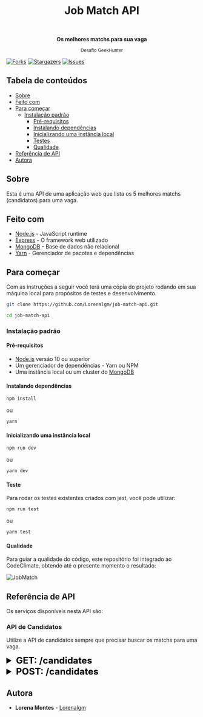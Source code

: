 
<div align="center">
  <h1>Job Match API</h1>
  <br>
  <p><b>Os melhores matchs para sua vaga</b></p>
  <sub>Desafio GeekHunter</sub>
  <br>
</div>

[![Forks][forks-shield]][forks-url]
[![Stargazers][stars-shield]][stars-url]
[![Issues][issues-shield]][issues-url]

## Tabela de conteúdos

- [Sobre](#sobre)
- [Feito com](#feito-com)
- [Para começar](#para-começar)
  - [Instalação padrão](#instalação-padrão)
    - [Pré-requisitos](#pré-requisitos)
    - [Instalando dependências](#instalando-dependências)
    - [Inicializando uma instância local](#inicializando-uma-instância-local)
    - [Testes](#testes)
    - [Qualidade](#qualidade)
- [Referência de API](#referência-de-api)
- [Autora](#autora)

## Sobre

Esta é uma API de uma aplicação web que lista os 5 melhores matchs (candidatos) para uma vaga.



## Feito com

- [Node.js](https://nodejs.org/pt-br/) - JavaScript runtime
- [Express](https://expressjs.com/pt-br/) - O framework web utilizado
- [MongoDB](https://www.mongodb.com/) - Base de dados não relacional
- [Yarn](https://yarnpkg.com/) - Gerenciador de pacotes e dependências

## Para começar

Com as instruções a seguir você terá uma cópia do projeto rodando em sua máquina local para propósitos de testes e desenvolvimento.

```bash
git clone https://github.com/Lorenalgm/job-match-api.git

cd job-match-api
```

### Instalação padrão

#### Pré-requisitos

- [Node.js](https://nodejs.org/pt-br/) versão 10 ou superior
- Um gerenciador de dependências - Yarn ou NPM
- Uma instância local ou um cluster do [MongoDB](https://www.mongodb.com/)

#### Instalando dependências

```bash
npm install
```

ou

```bash
yarn
```

#### Inicializando uma instância local

```bash
npm run dev
```

ou

```bash
yarn dev
```

#### Teste

Para rodar os testes existentes criados com jest, você pode utilizar:
```bash
npm run test
```

ou

```bash
yarn test
```

#### Qualidade

Para guiar a qualidade do código, este repositório foi integrado ao CodeClimate, obtendo até o presente momento o resultado:

<img src="https://i.imgur.com/r06rY8R.png" alt="JobMatch">


## Referência de API

Os serviços disponíveis nesta API são:

### API de Candidatos

Utilize a API de candidatos sempre que precisar buscar os matchs para uma vaga.


<details>
<summary style="font-size:24px;color:black"><b>GET: /candidates</b></summary>

#### Função

Listar todos os candidatos;

#### Requisição
| Campo | Descrição | Tipo de dado | Obrigatório |
|-----------|-----------|-------------------|--------------|------------|
| `city` | Cidade | `String` | Sim |
| `experience` | Experiência | `String` | Sim |
| `technologies` | Tecnologias | `Array` | Sim |

**URL de Requisição**

> https://job-match-api.herokuapp.com/candidates

Retorna um Array dos objetos de candidatos.

#### Exemplo de resposta

```
[
 {
    "id": 105599,
    "city": "Fortaleza - CE",
    "experience": "0-1 years",
    "technologies": [
      {
        "name": "Kotlin",
        "is_main_tech": true
      },
      {
        "name": "Java",
        "is_main_tech": false
      },
      {
        "name": "Java (Android)",
        "is_main_tech": false
      },
      {
        "name": "Python",
        "is_main_tech": false
      },
      {
        "name": "Flask",
        "is_main_tech": false
      },
      {
        "name": "Django",
        "is_main_tech": false
      },
      {
        "name": "Flutter",
        "is_main_tech": true
      }
    ]
  },
  {...},
  {...}
]
```

</details>

<details>
<summary style="font-size:24px;color:black"><b>POST: /candidates</b></summary>

#### Função

Criar um novo candidato;

#### Requisição
**Body**
```
{
	"city": "Fortaleza - CE",
    "experience": "0-1 years",
    "technologies": [
      {
        "name": "React",
        "is_main_tech": true
      }
    ]
}
```
**URL de Requisição**

> https://job-match-api.herokuapp.com/candidates
</details>

## Autora

- **Lorena Montes** - [Lorenalgm](https://github.com/Lorenalgm)

[forks-shield]: https://img.shields.io/github/forks/Lorenalgm/job-match-api.svg?style=flat-square
[forks-url]: https://github.com/Lorenalgm/job-match-api/network/members
[stars-shield]: https://img.shields.io/github/stars/Lorenalgm/job-match-api.svg?style=flat-square
[stars-url]: https://github.com/Lorenalgm/job-match-api/stargazers
[issues-shield]: https://img.shields.io/github/issues/Lorenalgm/job-match-api.svg?style=flat-square
[issues-url]: https://github.com/Lorenalgm/job-match-api/issues

